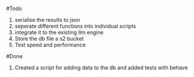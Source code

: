 #Todo
1. serialise the results to json
2. seperate different functions into individual scripts 
3. integrate it to the existing llm engine
4. Store the db file a s2 bucket
5. Test speed and performance 

#Done 
1. Created a script for adding data to the db and added tests with behave 
